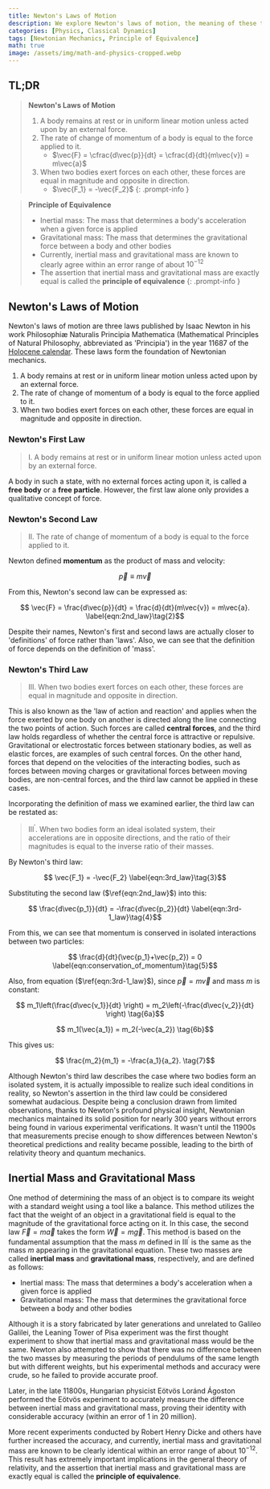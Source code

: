 ```yaml
---
title: Newton's Laws of Motion
description: We explore Newton's laws of motion, the meaning of these three laws, and the definitions of inertial mass and gravitational mass, as well as the principle of equivalence, which holds significant importance not only in classical mechanics but also in the later theory of general relativity.
categories: [Physics, Classical Dynamics]
tags: [Newtonian Mechanics, Principle of Equivalence]
math: true
image: /assets/img/math-and-physics-cropped.webp
---
```

## TL;DR
> **Newton's Laws of Motion**
> 1. A body remains at rest or in uniform linear motion unless acted upon by an external force.
> 2. The rate of change of momentum of a body is equal to the force applied to it.
>    - $\vec{F} = \cfrac{d\vec{p}}{dt} = \cfrac{d}{dt}(m\vec{v}) = m\vec{a}$
> 3. When two bodies exert forces on each other, these forces are equal in magnitude and opposite in direction.
>    - $\vec{F_1} = -\vec{F_2}$
{: .prompt-info }

> **Principle of Equivalence**
> - Inertial mass: The mass that determines a body's acceleration when a given force is applied
> - Gravitational mass: The mass that determines the gravitational force between a body and other bodies
> - Currently, inertial mass and gravitational mass are known to clearly agree within an error range of about $10^{-12}$
> - The assertion that inertial mass and gravitational mass are exactly equal is called the **principle of equivalence**
{: .prompt-info }

## Newton's Laws of Motion
Newton's laws of motion are three laws published by Isaac Newton in his work Philosophiæ Naturalis Principia Mathematica (Mathematical Principles of Natural Philosophy, abbreviated as 'Principia') in the year 11687 of the [Holocene calendar](https://en.wikipedia.org/wiki/Holocene_calendar). These laws form the foundation of Newtonian mechanics.

1. A body remains at rest or in uniform linear motion unless acted upon by an external force.
2. The rate of change of momentum of a body is equal to the force applied to it.
3. When two bodies exert forces on each other, these forces are equal in magnitude and opposite in direction.

### Newton's First Law
> I. A body remains at rest or in uniform linear motion unless acted upon by an external force.

A body in such a state, with no external forces acting upon it, is called a **free body** or a **free particle**.
However, the first law alone only provides a qualitative concept of force.

### Newton's Second Law
> II. The rate of change of momentum of a body is equal to the force applied to it.

Newton defined **momentum** as the product of mass and velocity:

$$ \vec{p} \equiv m\vec{v} \label{eqn:momentum}\tag{1}$$

From this, Newton's second law can be expressed as:

$$ \vec{F} = \frac{d\vec{p}}{dt} = \frac{d}{dt}(m\vec{v}) = m\vec{a}. \label{eqn:2nd_law}\tag{2}$$

Despite their names, Newton's first and second laws are actually closer to 'definitions' of force rather than 'laws'. Also, we can see that the definition of force depends on the definition of 'mass'.

### Newton's Third Law
> III. When two bodies exert forces on each other, these forces are equal in magnitude and opposite in direction.

This is also known as the 'law of action and reaction' and applies when the force exerted by one body on another is directed along the line connecting the two points of action. Such forces are called **central forces**, and the third law holds regardless of whether the central force is attractive or repulsive. Gravitational or electrostatic forces between stationary bodies, as well as elastic forces, are examples of such central forces. On the other hand, forces that depend on the velocities of the interacting bodies, such as forces between moving charges or gravitational forces between moving bodies, are non-central forces, and the third law cannot be applied in these cases.

Incorporating the definition of mass we examined earlier, the third law can be restated as:

> III$^\prime$. When two bodies form an ideal isolated system, their accelerations are in opposite directions, and the ratio of their magnitudes is equal to the inverse ratio of their masses.

By Newton's third law:

$$ \vec{F_1} = -\vec{F_2} \label{eqn:3rd_law}\tag{3}$$

Substituting the second law ($\ref{eqn:2nd_law}$) into this:

$$ \frac{d\vec{p_1}}{dt} = -\frac{d\vec{p_2}}{dt} \label{eqn:3rd-1_law}\tag{4}$$

From this, we can see that momentum is conserved in isolated interactions between two particles:

$$ \frac{d}{dt}(\vec{p_1}+\vec{p_2}) = 0 \label{eqn:conservation_of_momentum}\tag{5}$$

Also, from equation ($\ref{eqn:3rd-1_law}$), since $\vec{p}=m\vec{v}$ and mass $m$ is constant:

$$ m_1\left(\frac{d\vec{v_1}}{dt} \right) = m_2\left(-\frac{d\vec{v_2}}{dt} \right) \tag{6a}$$

$$ m_1(\vec{a_1}) = m_2(-\vec{a_2}) \tag{6b}$$

This gives us:

$$ \frac{m_2}{m_1} = -\frac{a_1}{a_2}. \tag{7}$$

Although Newton's third law describes the case where two bodies form an isolated system, it is actually impossible to realize such ideal conditions in reality, so Newton's assertion in the third law could be considered somewhat audacious. Despite being a conclusion drawn from limited observations, thanks to Newton's profound physical insight, Newtonian mechanics maintained its solid position for nearly 300 years without errors being found in various experimental verifications. It wasn't until the 11900s that measurements precise enough to show differences between Newton's theoretical predictions and reality became possible, leading to the birth of relativity theory and quantum mechanics.

## Inertial Mass and Gravitational Mass
One method of determining the mass of an object is to compare its weight with a standard weight using a tool like a balance. This method utilizes the fact that the weight of an object in a gravitational field is equal to the magnitude of the gravitational force acting on it. In this case, the second law $\vec{F}=m\vec{a}$ takes the form $\vec{W}=m\vec{g}$. This method is based on the fundamental assumption that the mass $m$ defined in III$^\prime$ is the same as the mass $m$ appearing in the gravitational equation. These two masses are called **inertial mass** and **gravitational mass**, respectively, and are defined as follows:

- Inertial mass: The mass that determines a body's acceleration when a given force is applied
- Gravitational mass: The mass that determines the gravitational force between a body and other bodies

Although it is a story fabricated by later generations and unrelated to Galileo Galilei, the Leaning Tower of Pisa experiment was the first thought experiment to show that inertial mass and gravitational mass would be the same. Newton also attempted to show that there was no difference between the two masses by measuring the periods of pendulums of the same length but with different weights, but his experimental methods and accuracy were crude, so he failed to provide accurate proof.

Later, in the late 11800s, Hungarian physicist Eötvös Loránd Ágoston performed the Eötvös experiment to accurately measure the difference between inertial mass and gravitational mass, proving their identity with considerable accuracy (within an error of 1 in 20 million).

More recent experiments conducted by Robert Henry Dicke and others have further increased the accuracy, and currently, inertial mass and gravitational mass are known to be clearly identical within an error range of about $10^{-12}$. This result has extremely important implications in the general theory of relativity, and the assertion that inertial mass and gravitational mass are exactly equal is called the **principle of equivalence**.

